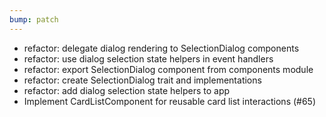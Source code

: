 ```yaml
---
bump: patch
---
```


- refactor: delegate dialog rendering to SelectionDialog components
- refactor: use dialog selection state helpers in event handlers
- refactor: export SelectionDialog component from components module
- refactor: create SelectionDialog trait and implementations
- refactor: add dialog selection state helpers to app
- Implement CardListComponent for reusable card list interactions (#65)
